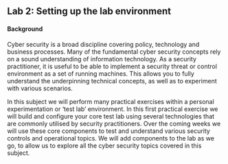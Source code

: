 ## Lab 2: Setting up the lab environment


#### Background

Cyber security is a broad discipline covering policy, technology and business processes. Many of the fundamental cyber security concepts rely on a sound understanding of information technology. As a security practitioner, it is useful to be able to implement a security threat or control environment as a set of running machines. This allows you to fully understand the underpinning technical concepts, as well as to experiment with various scenarios.

In this subject we will perform many practical exercises within a personal experimentation or ‘test lab’ environment. In this first practical exercise we will build and configure your core test lab using several technologies that are commonly utilised by security practitioners. Over the coming weeks we will use these core components to test and understand various security controls and operational topics. We will add components to the lab as we go, to allow us to explore all the cyber security topics covered in this subject.
